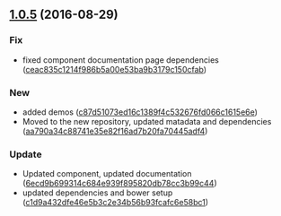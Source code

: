 <a name="1.0.5"></a>
## [1.0.5](https://github.com/advanced-rest-client/web-socket/compare/1.0.4...v1.0.5) (2016-08-29)


### Fix

* fixed component documentation page dependencies ([ceac835c1214f986b5a00e53ba9b3179c150cfab](https://github.com/advanced-rest-client/web-socket/commit/ceac835c1214f986b5a00e53ba9b3179c150cfab))

### New

* added demos ([c87d51073ed16c1389f4c532676fd066c1615e6e](https://github.com/advanced-rest-client/web-socket/commit/c87d51073ed16c1389f4c532676fd066c1615e6e))
* Moved to the new repository, updated matadata and dependencies ([aa790a34c88741e35e82f16ad7b20fa70445adf4](https://github.com/advanced-rest-client/web-socket/commit/aa790a34c88741e35e82f16ad7b20fa70445adf4))

### Update

* Updated component, updated documentation ([6ecd9b699314c684e939f895820db78cc3b99c44](https://github.com/advanced-rest-client/web-socket/commit/6ecd9b699314c684e939f895820db78cc3b99c44))
* updated dependencies and bower setup ([c1d9a432dfe46e5b3c2e34b56b93fcafc6e58bc1](https://github.com/advanced-rest-client/web-socket/commit/c1d9a432dfe46e5b3c2e34b56b93fcafc6e58bc1))



